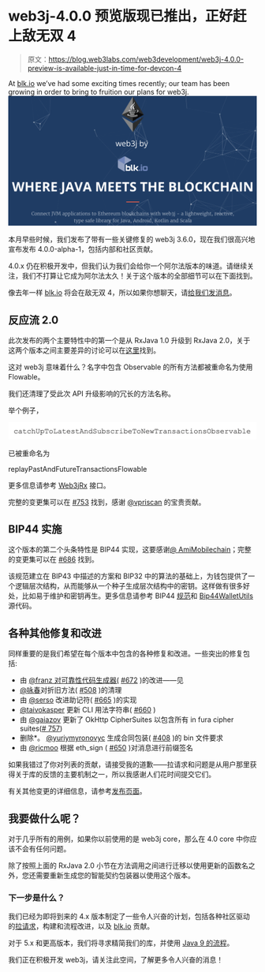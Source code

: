 # web3j-4.0.0 预览版现已推出，正好赶上敌无双 4

> 原文：<https://blog.web3labs.com/web3development/web3j-4.0.0-preview-is-available-just-in-time-for-devcon-4>

At [blk.io](http://blk.io/) we’ve had some exciting times recently; our team has been growing in order to bring to fruition our plans for web3j. ![Web3j - Where Java meets the Blockchain](img/801d1f955638c11cf788fc03ded3b1f7.png)

本月早些时候，我们发布了带有一些关键修复的 web3j 3.6.0，现在我们很高兴地宣布发布 4.0.0-alpha-1，包括内部和社区贡献。

4.0.x 仍在积极开发中，但我们认为我们会给你一个阿尔法版本的味道。请继续关注，我们不打算让它成为阿尔法太久！关于这个版本的全部细节可以在下面找到。

像去年一样 [blk.io](http://blk.io/) 将会在敌无双 4，所以如果你想聊天，请[给我们发消息](https://www.web3labs.com/contact)。

## 反应流 2.0

此次发布的两个主要特性中的第一个是从 RxJava 1.0 升级到 RxJava 2.0，关于这两个版本之间主要差异的讨论可以在[这里](https://github.com/ReactiveX/RxJava/wiki/What's-different-in-2.0)找到。

这对 web3j 意味着什么？名字中包含 Observable 的所有方法都被重命名为使用 Flowable。

我们还清理了受此次 API 升级影响的冗长的方法名称。

举个例子，

![method names](img/562fbf3c45a49e734cad4ef2190ead74.png)

已被重命名为

replayPastAndFutureTransactionsFlowable

更多信息请参考 [Web3jRx](https://github.com/web3j/web3j/blob/release/4.0/core/src/main/java/org/web3j/protocol/rx/Web3jRx.java) 接口。

完整的变更集可以在 [#753](https://github.com/web3j/web3j/pull/753) 找到，感谢 [@vpriscan](https://github.com/vpriscan) 的宝贵贡献。

## BIP44 实施

这个版本的第二个头条特性是 BIP44 实现，这要感谢[@ AmiMobilechain](https://github.com/AmiMobilechain)；完整的变更集可以在 [#686](https://github.com/web3j/web3j/pull/686) 找到。

该规范建立在 BIP43 中描述的方案和 BIP32 中的算法的基础上，为钱包提供了一个逻辑层次结构，从而能够从一个种子生成层次结构中的密钥。这样做有很多好处，比如易于维护和密钥再生。更多信息请参考 BIP44 [规范](https://github.com/bitcoin/bips/blob/master/bip-0044.mediawiki)和 [Bip44WalletUtils](https://github.com/web3j/web3j/blob/release/4.0/crypto/src/main/java/org/web3j/crypto/Bip44WalletUtils.java) 源代码。

## 各种其他修复和改进

同样重要的是我们希望在每个版本中包含的各种修复和改进。一些突出的修复包括:

*   由 [@franz 对可靠性代码生成器(](https://github.com/franz-see) [#672](https://github.com/web3j/web3j/pull/672) )的改进——见
*   [@咏春](https://github.com/iongchun)对折旧方法( [#508](https://github.com/web3j/web3j/pull/508) )的清理
*   由 [@serso](https://github.com/serso) 改进助记符( [#665](https://github.com/web3j/web3j/pull/665) )的实现
*   [@taivokasper](https://github.com/taivokasper) 更新 CLI 用法字符串( [#660](https://github.com/web3j/web3j/pull/660) )
*   由 [@gaiazov](https://github.com/gaiazov) 更新了 OkHttp CipherSuites 以包含所有 in fura cipher suites([# 757](https://github.com/web3j/web3j/pull/757))
*   删除*。 [@yuriymyronovyc](https://github.com/yuriymyronovych) 生成合同包装( [#408](https://github.com/web3j/web3j/pull/408) )的 bin 文件要求
*   由 [@ricmoo](https://github.com/ricmoo) 根据 eth_sign ( [#650](https://github.com/web3j/web3j/pull/650) )对消息进行前缀签名

如果我错过了你对列表的贡献，请接受我的道歉——拉请求和问题是从用户那里获得关于库的反馈的主要机制之一，所以我感谢人们花时间提交它们。

有关其他变更的详细信息，请参考[发布页面](https://github.com/web3j/web3j/releases/tag/v4.0.0-alpha-1)。

## 我要做什么呢？

对于几乎所有的用例，如果你以前使用的是 web3j core，那么在 4.0 core 中你应该不会有任何问题。

除了按照上面的 RxJava 2.0 小节在方法调用之间进行迁移以使用更新的函数名之外，您还需要重新生成您的智能契约包装器以使用这个版本。

### 下一步是什么？

我们已经为即将到来的 4.x 版本制定了一些令人兴奋的计划，包括各种社区驱动的[拉请求](https://github.com/web3j/web3j/pulls)，构建和流程改进，以及 [blk.io](http://blk.io/) 贡献。

对于 5.x 和更高版本，我们将寻求精简我们的库，并使用 [Java 9 的流程](https://docs.oracle.com/javase/9/docs/api/index.html?java/util/concurrent/Flow.html)。

我们正在积极开发 web3j，请关注此空间，了解更多令人兴奋的消息！